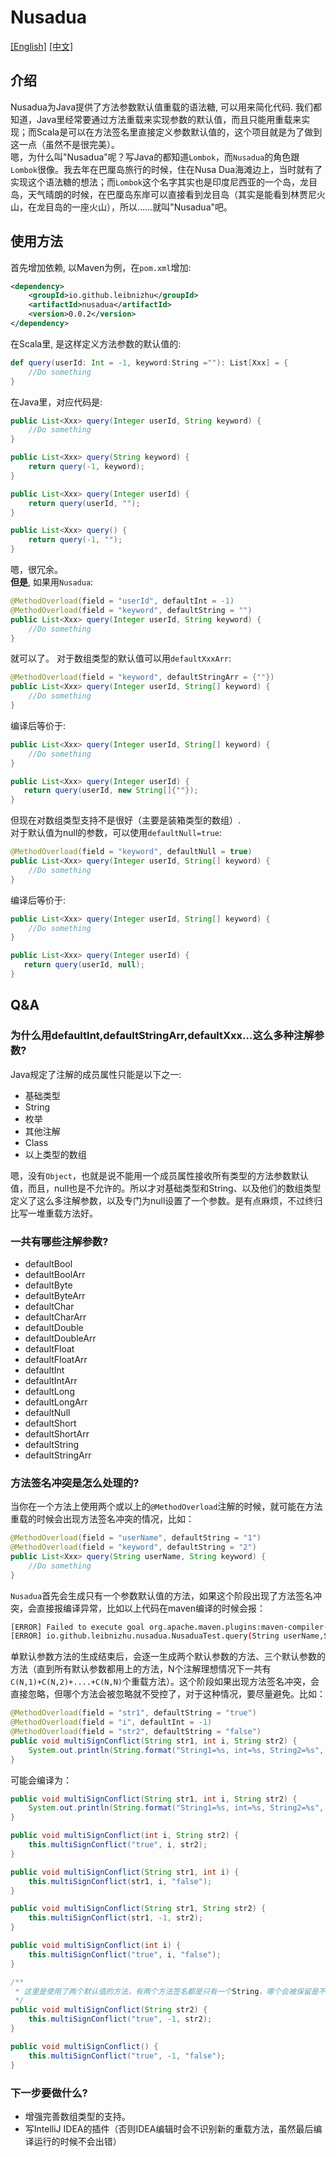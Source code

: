# Nusadua
[[English]](README.md)  [[中文]](README-zh.md)
## 介绍
Nusadua为Java提供了方法参数默认值重载的语法糖, 可以用来简化代码. 我们都知道，Java里经常要通过方法重载来实现参数的默认值，而且只能用重载来实现；而Scala是可以在方法签名里直接定义参数默认值的，这个项目就是为了做到这一点（虽然不是很完美）。  
嗯，为什么叫"Nusadua"呢？写Java的都知道`Lombok`，而`Nusadua`的角色跟`Lombok`很像。我去年在巴厘岛旅行的时候，住在Nusa Dua海滩边上，当时就有了实现这个语法糖的想法；而`Lombok`这个名字其实也是印度尼西亚的一个岛，龙目岛，天气晴朗的时候，在巴厘岛东岸可以直接看到龙目岛（其实是能看到林贾尼火山，在龙目岛的一座火山），所以……就叫"Nusadua"吧。

## 使用方法
首先增加依赖, 以Maven为例，在`pom.xml`增加:  
```xml
<dependency>
    <groupId>io.github.leibnizhu</groupId>
    <artifactId>nusadua</artifactId>
    <version>0.0.2</version>
</dependency>
```
在Scala里, 是这样定义方法参数的默认值的:
```scala
def query(userId: Int = -1, keyword:String =""): List[Xxx] = {
    //Do something
}
```
在Java里，对应代码是:
```java
public List<Xxx> query(Integer userId, String keyword) {
    //Do something
}

public List<Xxx> query(String keyword) {
    return query(-1, keyword);
}

public List<Xxx> query(Integer userId) {
    return query(userId, "");
}

public List<Xxx> query() {
    return query(-1, "");
}
```
嗯，很冗余。  
**但是**, 如果用`Nusadua`: 
```java
@MethodOverload(field = "userId", defaultInt = -1)
@MethodOverload(field = "keyword", defaultString = "")
public List<Xxx> query(Integer userId, String keyword) {
    //Do something
}
```
就可以了。
对于数组类型的默认值可以用`defaultXxxArr`:
```java
@MethodOverload(field = "keyword", defaultStringArr = {""})
public List<Xxx> query(Integer userId, String[] keyword) {
    //Do something
}
```
编译后等价于:
```java
public List<Xxx> query(Integer userId, String[] keyword) {
    //Do something
}

public List<Xxx> query(Integer userId) {
   return query(userId, new String[]{""});
}
```
但现在对数组类型支持不是很好（主要是装箱类型的数组）.  
对于默认值为null的参数，可以使用`defaultNull=true`:
```java
@MethodOverload(field = "keyword", defaultNull = true)
public List<Xxx> query(Integer userId, String[] keyword) {
    //Do something
}
```
编译后等价于:
```java
public List<Xxx> query(Integer userId, String[] keyword) {
    //Do something
}

public List<Xxx> query(Integer userId) {
   return query(userId, null);
}
```

## Q&A
### 为什么用defaultInt,defaultStringArr,defaultXxx...这么多种注解参数?
Java规定了注解的成员属性只能是以下之一:
- 基础类型
- String
- 枚举
- 其他注解
- Class
- 以上类型的数组

嗯，没有`Object`，也就是说不能用一个成员属性接收所有类型的方法参数默认值，而且，null也是不允许的。所以才对基础类型和String、以及他们的数组类型定义了这么多注解参数，以及专门为null设置了一个参数。是有点麻烦，不过终归比写一堆重载方法好。  
### 一共有哪些注解参数?
- defaultBool
- defaultBoolArr
- defaultByte
- defaultByteArr
- defaultChar
- defaultCharArr
- defaultDouble
- defaultDoubleArr
- defaultFloat
- defaultFloatArr
- defaultInt
- defaultIntArr
- defaultLong
- defaultLongArr
- defaultNull
- defaultShort
- defaultShortArr
- defaultString
- defaultStringArr 
  
### 方法签名冲突是怎么处理的?
当你在一个方法上使用两个或以上的`@MethodOverload`注解的时候，就可能在方法重载的时候会出现方法签名冲突的情况，比如：
```java
@MethodOverload(field = "userName", defaultString = "1")
@MethodOverload(field = "keyword", defaultString = "2")
public List<Xxx> query(String userName, String keyword) {
    //Do something
}
```
`Nusadua`首先会生成只有一个参数默认值的方法，如果这个阶段出现了方法签名冲突，会直接报编译异常，比如以上代码在maven编译的时候会报：  
```bash
[ERROR] Failed to execute goal org.apache.maven.plugins:maven-compiler-plugin:3.1:testCompile (default-testCompile) on project nusadua: Compilation failure
[ERROR] io.github.leibnizhu.nusadua.NusaduaTest.query(String userName,String keyword) method has a MethodOverload annotation's ERROR,Annotation definition: method with same signature (String userName) already existed! Can not continue!
```
单默认参数方法的生成结束后，会逐一生成两个默认参数的方法、三个默认参数的方法（直到所有默认参数都用上的方法，N个注解理想情况下一共有`C(N,1)+C(N,2)+....+C(N,N)`个重载方法）。这个阶段如果出现方法签名冲突，会直接忽略，但哪个方法会被忽略就不受控了，对于这种情况，要尽量避免。比如：
```java
@MethodOverload(field = "str1", defaultString = "true")
@MethodOverload(field = "i", defaultInt = -1)
@MethodOverload(field = "str2", defaultString = "false")
public void multiSignConflict(String str1, int i, String str2) {
    System.out.println(String.format("String1=%s, int=%s, String2=%s", str1, i, str2));
}
```
可能会编译为：
```java
public void multiSignConflict(String str1, int i, String str2) {
    System.out.println(String.format("String1=%s, int=%s, String2=%s", str1, i, str2));
}

public void multiSignConflict(int i, String str2) {
    this.multiSignConflict("true", i, str2);
}

public void multiSignConflict(String str1, int i) {
    this.multiSignConflict(str1, i, "false");
}

public void multiSignConflict(String str1, String str2) {
    this.multiSignConflict(str1, -1, str2);
}

public void multiSignConflict(int i) {
    this.multiSignConflict("true", i, "false");
}

/**
 * 这里是使用了两个默认值的方法，有两个方法签名都是只有一个String，哪个会被保留是不可预估的（实际上可以）
 */
public void multiSignConflict(String str2) {
    this.multiSignConflict("true", -1, str2);
}

public void multiSignConflict() {
    this.multiSignConflict("true", -1, "false");
}
```

### 下一步要做什么?
- 增强完善数组类型的支持。
- 写IntelliJ IDEA的插件（否则IDEA编辑时会不识别新的重载方法，虽然最后编译运行的时候不会出错）
